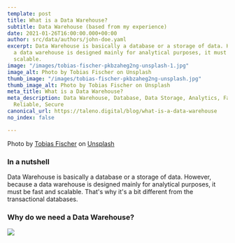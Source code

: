 ```yaml
---
template: post
title: What is a Data Warehouse?
subtitle: Data Warehouse (based from my experience)
date: 2021-01-26T16:00:00.000+00:00
author: src/data/authors/john-doe.yaml
excerpt: Data Warehouse is basically a database or a storage of data. However, because
  a data warehouse is designed mainly for analytical purposes, it must be fast and
  scalable.
image: "/images/tobias-fischer-pkbzaheg2ng-unsplash-1.jpg"
image_alt: Photo by Tobias Fischer on Unsplash
thumb_image: "/images/tobias-fischer-pkbzaheg2ng-unsplash.jpg"
thumb_image_alt: Photo by Tobias Fischer on Unsplash
meta_title: What is a Data Warehouse?
meta_description: Data Warehouse, Database, Data Storage, Analytics, Fast, Scalable,
  Reliable, Secure
canonical_url: https://taleno.digital/blog/what-is-a-data-warehouse
no_index: false

---
```

Photo by [Tobias Fischer](https://unsplash.com/@tofi?utm_source=unsplash&utm_medium=referral&utm_content=creditCopyText) on [Unsplash](https://unsplash.com/s/photos/data?utm_source=unsplash&utm_medium=referral&utm_content=creditCopyText)

### In a nutshell

Data Warehouse is basically a database or a storage of data. However, because a data warehouse is designed mainly for analytical purposes, it must be fast and scalable. That's why it's a bit different from the transactional databases.

### Why do we need a Data Warehouse?

![](/images/blog-what-is-a-data-warehouse.gif)
